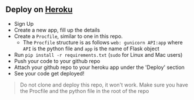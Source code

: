## Deploy on [Heroku](https://heroku.com)

- Sign Up
- Create a new app, fill up the details
- Create a `Procfile`, similar to one in this repo.
    - The `Procfile` structure is as follows
    `web: gunicorn API:app` where `API` is the python file and `app` is the name of Flask object
- Run `pip install -r requirements.txt` (`sudo` for Linux and Mac users)
- Push your code to your github repo
- Attach your github repo to your heroku app under the 'Deploy' section
- See your code get deployed!

> Do not clone and deploy this repo, it won't work. Make sure you have the Procfile and the python file in the root of the repo
